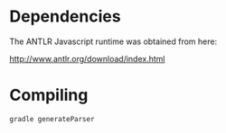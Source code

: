 # Dependencies

The ANTLR Javascript runtime was obtained from here:

http://www.antlr.org/download/index.html

# Compiling

```bash
gradle generateParser
```

